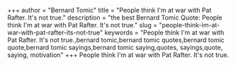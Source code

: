 +++
author = "Bernard Tomic"
title = "People think I'm at war with Pat Rafter. It's not true."
description = "the best Bernard Tomic Quote: People think I'm at war with Pat Rafter. It's not true."
slug = "people-think-im-at-war-with-pat-rafter-its-not-true"
keywords = "People think I'm at war with Pat Rafter. It's not true.,bernard tomic,bernard tomic quotes,bernard tomic quote,bernard tomic sayings,bernard tomic saying,quotes, sayings,quote, saying, motivation"
+++
People think I'm at war with Pat Rafter. It's not true.
